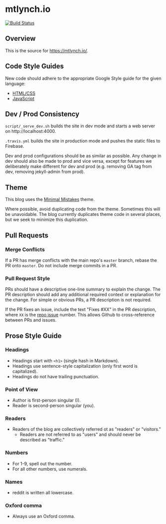 # mtlynch.io

[![Build
Status](https://travis-ci.org/mtlynch/mtlynch.io.svg?branch=master)](https://travis-ci.org/mtlynch/mtlynch.io)

## Overview

This is the source for https://mtlynch.io/.

## Code Style Guides

New code should adhere to the appropriate Google Style guide for the given language:

* [HTML/CSS](https://google.github.io/styleguide/htmlcssguide.html)
* [JavaScript](https://google.github.io/styleguide/jsguide.html)

## Dev / Prod Consistency

`script/_serve_dev.sh` builds the site in dev mode and starts a web server on http://localhost:4000.

`.travis.yml` builds the site in production mode and pushes the static files to Firebase.

Dev and prod configurations should be as similar as possible. Any change in dev should also be made to prod and vice versa, except for features we deliberately make different for dev and prod (e.g. removing GA tag from dev, removing jekyll-admin from prod).

## Theme

This blog uses the [Minimal Mistakes](https://mmistakes.github.io/minimal-mistakes/) theme.

Where possible, avoid duplicating code from the theme. Sometimes this will be unavoidable. The blog currently duplicates theme code in several places, but we seek to minimize this duplication.

## Pull Requests

### Merge Conflicts

If a PR has merge conflicts with the main repo's `master` branch, rebase the PR onto `master`. Do not include merge commits in a PR.

### Pull Request Style

PRs should have a descriptive one-line summary to explain the change. The PR description should add any additional required context or explanation for the change. For simple or obvious PRs, a PR description is not required.

If the PR fixes an issue, include the text "Fixes #XX" in the PR description, where `XX` is the [repo issue](https://github.com/mtlynch/mtlynch.io/issues) number. This allows Github to cross-reference between PRs and issues.

## Prose Style Guide

### Headings

* Headings start with `<h1>` (single hash in Markdown).
* Headings use sentence-style capitalization (only first word is capitalized).
* Headings do not have trailing punctuation.

### Point of View

* Author is first-person singular (I).
* Reader is second-person singular (you).

### Readers

* Readers of the blog are collectively referred ot as "readers" or "visitors."
  * Readers are not referred to as "users" and should never be described as "traffic."

### Numbers

* For 1-9, spell out the number.
* For all other numbers, use numerals.

### Names

* reddit is written all lowercase.

### Oxford comma

* Always use an Oxford comma.
